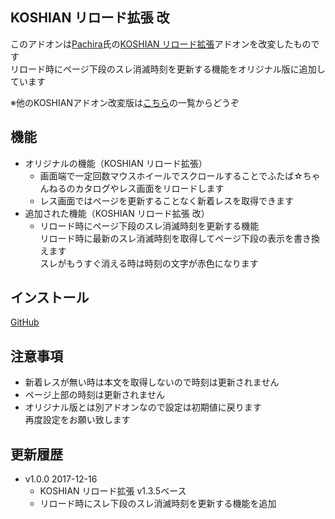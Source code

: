 ## KOSHIAN リロード拡張 改
このアドオンは[Pachira](https://addons.mozilla.org/ja/firefox/user/anonymous-a0bba9187b568f98732d22d51c5955a6/)氏の[KOSHIAN リロード拡張](https://addons.mozilla.org/ja/firefox/addon/koshian-reload-futaba/)アドオンを改変したものです  
リロード時にページ下段のスレ消滅時刻を更新する機能をオリジナル版に追加しています  

※他のKOSHIANアドオン改変版は[こちら](https://github.com/akoya-tomo/futaba_auto_reloader_K/wiki)の一覧からどうぞ

## 機能
* オリジナルの機能（KOSHIAN リロード拡張）
  - 画面端で一定回数マウスホイールでスクロールすることでふたば☆ちゃんねるのカタログやレス画面をリロードします
  - レス画面ではページを更新することなく新着レスを取得できます
* 追加された機能（KOSHIAN リロード拡張 改）
  - リロード時にページ下段のスレ消滅時刻を更新する機能  
    リロード時に最新のスレ消滅時刻を取得してページ下段の表示を書き換えます  
    スレがもうすぐ消える時は時刻の文字が赤色になります  

## インストール
[GitHub](https://github.com/akoya-tomo/koshian_reload_futaba_kai/releases/download/v1.0.0/koshian_reload_futaba_kai-1.0.0-an.fx.xpi)

## 注意事項
* 新着レスが無い時は本文を取得しないので時刻は更新されません  
* ページ上部の時刻は更新されません  
* オリジナル版とは別アドオンなので設定は初期値に戻ります  
  再度設定をお願い致します  

## 更新履歴

* v1.0.0 2017-12-16
  - KOSHIAN リロード拡張 v1.3.5ベース
  - リロード時にスレ下段のスレ消滅時刻を更新する機能を追加
